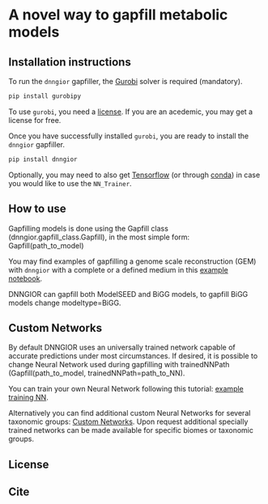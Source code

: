 # A novel way to gapfill metabolic models

## Installation instructions

To run the `dnngior` gapfiller, the [Gurobi](https://www.gurobi.com/) solver is required (mandatory).

```bash
pip install gurobipy
```

To use `gurobi`, you need a [license](https://www.gurobi.com/downloads/). If you are an acedemic, you may get a license for free.

Once you have successfully installed `gurobi`, you are ready to install the `dnngior` gapfiller.

```bash
pip install dnngior
```

Optionally, you may need to also get [Tensorflow](https://www.tensorflow.org/install) (or through [conda](https://anaconda.org/conda-forge/tensorflow)) 
in case you would like to use the `NN_Trainer`.

## How to use

Gapfilling models is done using the Gapfill class (dnngior.gapfill_class.Gapfill), in the most simple form: Gapfill(path_to_model)

You may find examples of gapfilling a genome scale reconstruction (GEM) with `dnngior` with a complete or a defined medium in this [example notebook](tutorials/gapfilling_example.ipynb).

DNNGIOR can gapfill both ModelSEED and BiGG models, to gapfill BiGG models change modeltype=BiGG. 


## Custom Networks

By default DNNGIOR uses an universally trained network capable of accurate predictions under most circumstances. If desired, it is possible to change Neural Network used during gapfilling with trainedNNPath (Gapfill(path_to_model, trainedNNPath=path_to_NN).

You can train your own Neural Network following this tutorial: [example training NN](tutorials/NN_training_example.ipynb).

Alternatively you can find additional custom Neural Networks for several taxonomic groups: [Custom Networks](docs/NN/custom_networks/). Upon request additional specially trained networks can be made available for specific biomes or taxonomic groups.


## License




## Cite



